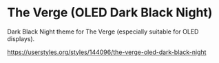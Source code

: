 # The Verge (OLED Dark Black Night)
Dark Black Night theme for The Verge (especially suitable for OLED displays).

https://userstyles.org/styles/144096/the-verge-oled-dark-black-night
